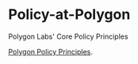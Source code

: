 # Policy-at-Polygon
Polygon Labs' Core Policy Principles

[Polygon Policy Principles]([https://pages.github.com/](https://github.com/maticnetwork/Policy-at-Polygon/blob/main/Polygon%20Policy%20Principles.pdf)).
